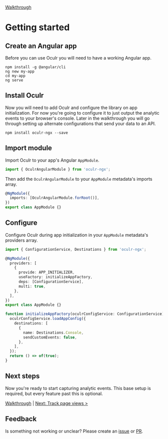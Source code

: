 [Walkthrough](./README.md)

# Getting started

## Create an Angular app

Before you can use Oculr you will need to have a working Angular app.

```console
npm install -g @angular/cli
ng new my-app
cd my-app
ng serve
```

## Install Oculr

Now you will need to add Oculr and configure the library on app initialization. For now you're going to configure it to just output the analytic events to your browser's console. Later in the walkthrough you will go through setting up alternate configurations that send your data to an API.

```console
npm install oculr-ngx --save
```

## Import module

Import Oculr to your app's Angular `AppModule`.

```typescript
import { OculrAngularModule } from 'oculr-ngx';
```

Then add the `OculrAngularModule` to your `AppModule` metadata's imports array.

```typescript
@NgModule({
  imports: [OculrAngularModule.forRoot()],
})
export class AppModule {}
```

## Configure

Configure Oculr during app initialization in your `AppModule` metadata's providers array.

```typescript
import { ConfigurationService, Destinations } from 'oculr-ngx';

@NgModule({
  providers: [
    {
      provide: APP_INITIALIZER,
      useFactory: initializeAppFactory,
      deps: [ConfigurationService],
      multi: true,
    },
  ],
})
export class AppModule {}

function initializeAppFactory(oculrConfigService: ConfigurationService): () => Observable<boolean> {
  oculrConfigService.loadAppConfig({
    destinations: [
      {
        name: Destinations.Console,
        sendCustomEvents: false,
      },
    ],
  });
  return () => of(true);
}
```

## Next steps

Now you're ready to start capturing analytic events. This base setup is required, but every feature past this is optional.

[Walkthrough](README.md) | [Next: Track page views >](02-tracking-pages.md)

## Feedback

Is something not working or unclear? Please create an [issue](https://github.com/Progressive/oculr-ngx/issues/new/choose) or [PR](https://github.com/Progressive/oculr-ngx/blob/main/CONTRIBUTING.md).
